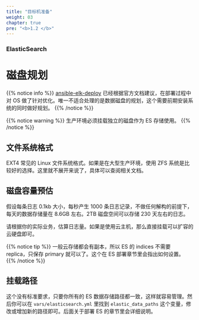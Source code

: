 ```yaml
---
title: "目标机准备"
weight: 03
chapter: true
pre: "<b>1.2 </b>"
---
```


### ElasticSearch

# 磁盘规划

{{% notice info %}}
[ansible-elk-deploy](https://gitee.com/bottlelee/ansible-elk-deploy/) 已经根据官方文档建议，在部署过程中对 OS 做了针对优化。唯一不适合处理的是数据磁盘的规划，这个需要前期安装系统的同时做好规划。
{{% /notice %}}

{{% notice warning %}}
生产环境必须挂载独立的磁盘作为 ES 存储使用。
{{% /notice %}}

## 文件系统格式

EXT4 常见的 Linux 文件系统格式。如果是在大型生产环境，使用 ZFS 系统是比较好的选择。这里就不展开来说了，具体可以查阅相关文档。

## 磁盘容量预估

假设每条日志 0.1kb 大小，每秒产生 1000 条日志记录，不做任何解构的前提下，每天的数据存储量在 8.6GB 左右。2TB 磁盘空间可以存储 230 天左右的日志。

请根据你的实际业务，估算日志量。如果是使用云主机，那么直接挂载可以扩容的云硬盘即可。

{{% notice tip %}}
一般云存储都会有副本，所以 ES 的 indices 不需要 replica，只保存 primary 就可以了。这个在 ES 部署章节里会指出如何设置。
{{% /notice %}}

## 挂载路径

这个没有标准要求，只要你所有的 ES 数据存储路径都一致，这样就容易管理。然后你可以在 `vars/elasticsearch.yml` 里找到 `elastic_data_paths` 这个变量，修改或增加新的路径即可。后面关于部署 ES 的章节里会详细说明。

